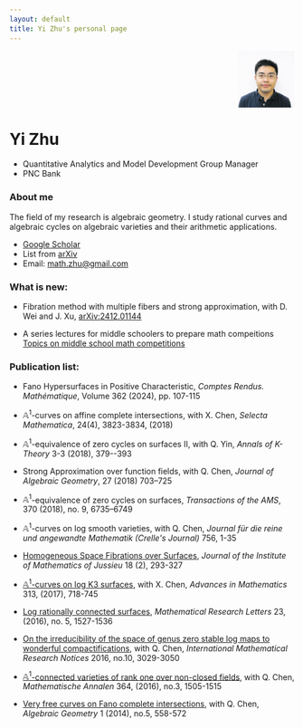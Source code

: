 ```yaml
---
layout: default
title: Yi Zhu's personal page
---
```


<div style="display: flex; justify-content: flex-end;">
  <img src="others/yz.jpg" width="100" height="100"  style="float: right; margin-left: 15px;">
</div>

# Yi Zhu

* Quantitative Analytics and Model Development Group Manager 
* PNC Bank 

### About me
 The field of my research is algebraic geometry. I study rational curves and algebraic cycles on algebraic varieties and their arithmetic applications.

* [Google Scholar](https://scholar.google.com/citations?user=fzVQUl4AAAAJ&hl=en) 
* List from [arXiv](https://arxiv.org/a/zhu_y_3.html) 
* Email: math.zhu@gmail.com

### What is new:

* Fibration method with multiple fibers and strong approximation, with D. Wei and J. Xu, [arXiv:2412.01144](arXiv:2412.01144)

* A series lectures for middle schoolers to prepare math compeitions [Topics on middle school math competitions](https://github.com/math-zhu/middle_school_math_competitions)

### Publication list:  

* Fano Hypersurfaces in Positive Characteristic, 
*Comptes Rendus. Mathématique*, Volume 362 (2024), pp. 107-115

* $\mathbb{A}^1$-curves on affine complete intersections, with X. Chen, 
*Selecta Mathematica*, 24(4), 3823-3834, (2018)

* $\mathbb{A}^1$-equivalence of zero cycles on surfaces II, with Q. Yin, 
*Annals of K-Theory* 3-3 (2018), 379--393

* Strong Approximation over function fields, with Q. Chen, 
*Journal of Algebraic Geometry*, 27 (2018) 703–725

* $\mathbb{A}^1$-equivalence of zero cycles on surfaces, 
*Transactions of the AMS*, 370 (2018), no. 9, 6735–6749  

* $\mathbb{A}^1$-curves on log smooth varieties, with Q. Chen,
*Journal für die reine und angewandte Mathematik (Crelle's Journal)* 756, 1-35

* [Homogeneous Space Fibrations over Surfaces](papers/6_RSC.pdf),
*Journal of the Institute of Mathematics of Jussieu* 18 (2), 293-327 

* [$\mathbb{A}^1$-curves on log K3 surfaces](papers/5_logK3.pdf), with X. Chen, 
*Advances in Mathematics* 313, (2017), 718-745

* [Log rationally connected surfaces](papers/4_logRC.pdf), 
*Mathematical Research Letters* 23, (2016), no. 5, 1527-1536 

* [On the irreducibility of the space of genus zero stable log maps to wonderful compactifications](papers/3_irred-wonder.pdf), with Q. Chen,
 *International Mathematical Research Notices* 2016, no.10, 3029-3050 

* [$\mathbb{A}^1$-connected varieties of rank one over non-closed fields](papers/2_a1-nonclose.pdf), with Q. Chen, 
*Mathematische Annalen* 364, (2016), no.3, 1505-1515 

* [Very free curves on Fano complete intersections](papers/1_very-free.pdf), with Q. Chen, *Algebraic Geometry* 1 (2014), no.5, 558-572 



 


